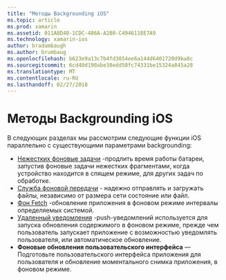 ```yaml
---
title: "Методы Backgrounding iOS"
ms.topic: article
ms.prod: xamarin
ms.assetid: 011A8D48-1CDC-486A-A2B0-C4946118E7A9
ms.technology: xamarin-ios
author: bradumbaugh
ms.author: brumbaug
ms.openlocfilehash: b623e9a13c7b4fd3854ee6a144d6401720d9ba8c
ms.sourcegitcommit: 6cd40d190abe38edd50fc74331be15324a845a28
ms.translationtype: MT
ms.contentlocale: ru-RU
ms.lasthandoff: 02/27/2018
---
```

# <a name="ios-backgrounding-techniques"></a>Методы Backgrounding iOS

В следующих разделах мы рассмотрим следующие функции iOS параллельно с существующими параметрами backgrounding:

-  [Нежестких фоновые задачи](~/ios/app-fundamentals/backgrounding/ios-backgrounding-techniques/ios-backgrounding-with-tasks.md#background_tasks_in_iOS_7) -продлить время работы батареи, запустив фоновые задачи нежестких фрагментами, когда устройство находится в спящем режиме, для других задач по обработке.
-  [Служба фоновой передачи](~/ios/app-fundamentals/backgrounding/ios-backgrounding-techniques/ios-backgrounding-with-tasks.md#background-transfers) - надежно отправлять и загружать файлы, независимо от размера сети состояние или файл.
-  [Фон Fetch](~/ios/app-fundamentals/backgrounding/ios-backgrounding-techniques/updating-an-application-in-the-background.md#background_fetch) -обновление приложения в фоновом режиме интервалы определяемых системой.
-  [Удаленный уведомления](~/ios/app-fundamentals/backgrounding/ios-backgrounding-techniques/updating-an-application-in-the-background.md#remote_notifications) -push-уведомлений используется для запуска обновления содержимого в фоновом режиме, прежде чем пользователь запускает приложение с возможностью уведомлять пользователя, или автоматическое обновление.
-  **Фоновые обновления пользовательского интерфейса** — Подготовьте пользовательского интерфейса приложения для пользователя и обновление моментального снимка приложения, в фоновом режиме.
